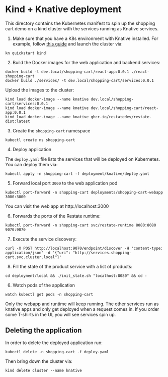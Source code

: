 # Kind + Knative deployment

This directory contains the Kubernetes manifest to spin up the shopping cart demo on a kind cluster with the services running as Knative services.

1. Make sure that you have a K8s environment with Knative installed.
   For example, follow [this guide](https://knative.dev/docs/getting-started/quickstart-install/) and launch the cluster via:

```shell
kn quickstart kind
```

2. Build the Docker images for the web application and backend services:
```shell
docker build -t dev.local/shopping-cart/react-app:0.0.1 ./react-shopping-cart
docker build ./services/ -t dev.local/shopping-cart/services:0.0.1
```

Upload the images to the cluster:

```shell
kind load docker-image --name knative dev.local/shopping-cart/services:0.0.1
kind load docker-image --name knative dev.local/shopping-cart/react-app:0.0.1
kind load docker-image --name knative ghcr.io/restatedev/restate-dist:latest
```

3. Create the `shopping-cart` namespace

```shell
kubectl create ns shopping-cart
```

4. Deploy application

The `deploy.yaml` file lists the services that will be deployed on Kubernetes.
You can deploy them via:

```shell
kubectl apply -n shopping-cart -f deployment/knative/deploy.yaml
```

5. Forward local port `3000` to the web application pod

```shell
kubectl port-forward -n shopping-cart deployments/shopping-cart-webapp 3000:3000
```

You can visit the web app at http://localhost:3000

6. Forwards the ports of the Restate runtime:

```shell
kubectl port-forward -n shopping-cart svc/restate-runtime 8080:8080 9070:9070
```

7. Execute the service discovery:

```shell
curl -X POST http://localhost:9070/endpoint/discover -H 'content-type: application/json' -d '{"uri": "http://services.shopping-cart.svc.cluster.local"}'
```

8. Fill the state of the product service with a list of products:
```shell
cd deployment/local && ./init_state.sh "localhost:8080" && cd -
```

6. Watch pods of the application

```shell
watch kubectl get pods -n shopping-cart
```

Only the webapp and runtime will keep running. The other services run as knative apps and only get deployed when a request comes in.
If you order some T-shirts in the UI, you will see services spin up.

## Deleting the application

In order to delete the deployed application run:

```shell
kubectl delete -n shopping-cart -f deploy.yaml
```

Then bring down the cluster via:

```shell
kind delete cluster --name knative
```
